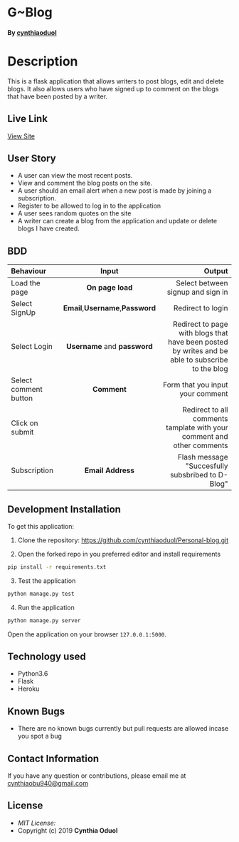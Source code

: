 # G~Blog
#### By [cynthiaoduol](https://github.com/cynthiaoduol)

# Description
This  is a flask application that allows writers to post blogs, edit and delete blogs. It also allows users who have signed up to comment on the blogs that have been posted by a writer.

## Live Link
[View Site](https://cynthiagblog.herokuapp.com/)



## User Story

* A user can view the most recent posts.
* View and comment the blog posts on the site.
* A user should an email alert when a new post is made by joining a subscription.
* Register to be allowed to log in to the application
* A user sees random quotes on the site
* A writer can create a blog from the application and update or delete blogs I have created.

## BDD
| Behaviour | Input | Output |
| :---------------- | :---------------: | ------------------: |
| Load the page | **On page load** | Select between signup and sign in|
| Select SignUp| **Email**,**Username**,**Password** | Redirect to login|
| Select Login | **Username** and **password** | Redirect to page with blogs that have been posted by writes and be able to subscribe to the blog|
| Select comment button | **Comment** | Form that you input your comment|
| Click on submit |  | Redirect to all comments tamplate with your comment and other comments|
|Subscription | **Email Address**| Flash message "Succesfully subsbribed to D-Blog"|





## Development Installation
To get this application:

1. Clone the repository: https://github.com/cynthiaoduol/Personal-blog.git

2. Open the forked repo in you preferred editor and install requirements
  ```bash
  pip install -r requirements.txt
  ```

3. Test the application
  ```bash
  python manage.py test
  ```
4. Run the application
  ```bash
  python manage.py server
  ```
Open the application on your browser `127.0.0.1:5000`.


## Technology used

* Python3.6
* Flask
* Heroku


## Known Bugs
* There are no known bugs currently but pull requests are allowed incase you spot a bug

## Contact Information 

If you have any question or contributions, please email me at cynthiaobu940@gmail.com

## License
* *MIT License:*
* Copyright (c) 2019 **Cynthia Oduol**